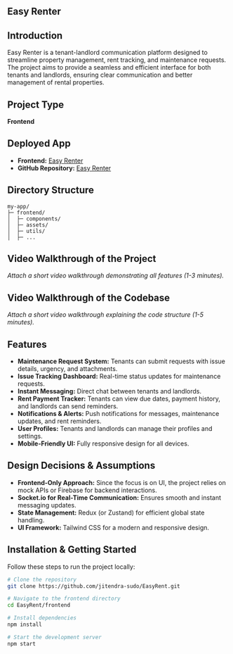 ## Easy Renter

## Introduction
Easy Renter is a tenant-landlord communication platform designed to streamline property management, rent tracking, and maintenance requests. The project aims to provide a seamless and efficient interface for both tenants and landlords, ensuring clear communication and better management of rental properties.

## Project Type
**Frontend**

## Deployed App
- **Frontend:** [Easy Renter](https://easyrenter.netlify.app)
- **GitHub Repository:** [Easy Renter](https://github.com/jitendra-sudo/EasyRent)

## Directory Structure
    my-app/
    ├─ frontend/
    │  ├─ components/
    │  ├─ assets/
    │  ├─ utils/
    │  ├─ ...

## Video Walkthrough of the Project
_Attach a short video walkthrough demonstrating all features (1-3 minutes)._

## Video Walkthrough of the Codebase
_Attach a short video walkthrough explaining the code structure (1-5 minutes)._

## Features
- **Maintenance Request System:** Tenants can submit requests with issue details, urgency, and attachments.
- **Issue Tracking Dashboard:** Real-time status updates for maintenance requests.
- **Instant Messaging:** Direct chat between tenants and landlords.
- **Rent Payment Tracker:** Tenants can view due dates, payment history, and landlords can send reminders.
- **Notifications & Alerts:** Push notifications for messages, maintenance updates, and rent reminders.
- **User Profiles:** Tenants and landlords can manage their profiles and settings.
- **Mobile-Friendly UI:** Fully responsive design for all devices.

## Design Decisions & Assumptions
- **Frontend-Only Approach:** Since the focus is on UI, the project relies on mock APIs or Firebase for backend interactions.
- **Socket.io for Real-Time Communication:** Ensures smooth and instant messaging updates.
- **State Management:** Redux (or Zustand) for efficient global state handling.
- **UI Framework:** Tailwind CSS for a modern and responsive design.

## Installation & Getting Started
Follow these steps to run the project locally:

```bash
# Clone the repository
git clone https://github.com/jitendra-sudo/EasyRent.git

# Navigate to the frontend directory
cd EasyRent/frontend

# Install dependencies
npm install

# Start the development server
npm start
